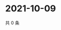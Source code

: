 # 2021-10-09

共 0 条

<!-- BEGIN -->
<!-- 最后更新时间 Sat Oct 09 2021 23:14:43 GMT+0800 (China Standard Time) -->

<!-- END -->
